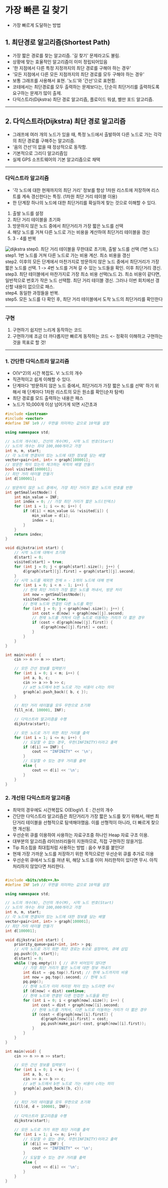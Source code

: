 # 가장 빠른 길 찾기
-  가장 빠르게 도달하는 방법
## 1. 최단경로 알고리즘(Shortest Path)
- 가장 짧은 경로를 찾는 알고리즘. '길 찾기' 문제라고도 불림.
- 상황에 맞는 효율적인 알고리즘이 이미 정립되어있음
- '한 지점에서 다른 특정 지정까지의 최단 경로를 구해야 하는 경우'
- '모든 지점에서 다른 모든 지점까지의 최단 경로를 모두 구해야 하는 경우'
- 보통 그래프를 사용해서 표현. '노드'와 '간선'으로 표현함.
- 코테에서는 최단경로를 모두 출력하는 문제보다는, 단순히 최단거리를 출력하도록 요구하는 문제가 많이 출제.
- 다익스트라(Dijkstra) 최단 경로 알고리즘, 플로이드 워셜, 벨만 포드 알고리즘.
---
## 2. 다익스트라(Dijkstra) 최단 경로 알고리즘
- 그래프에 여러 개의 노드가 있을 때, 특정 노드에서 출발하여 다른 노드로 가는 각각의 최단 경로를 구해주는 알고리즘.
- '음의 간선'이 없을 때 정상적으로 동작함.
- 기본적으로 그리디 알고리즘임
- 실제 GPS 소프트웨어의 기본 알고리즘으로 채택
---
### 다익스트라 알고리즘
- '각 노드에 대한 현재까지의 최단 거리' 정보를 항상 1차원 리스트에 저장하며 리스트를 계속 갱신한다는 특징. (1차원 최단 거리 테이블 이용)
- 한 단계장 하나의 노드에 대한 최단거리를 확실하게 찾는 것으로 이해할 수 있다.
1. 출발 노드를 설정
2. 최단 거리 테이블을 초기화
3. 방문하지 않은 노드 중에서 최단거리가 가장 짧은 노드를 선택
4. 해당 노드를 거쳐 다른 노드로 가는 비용을 계산하여 최단거리 테이블을 갱신
5. 3 - 4를 반복

![dijkstra](../image/9-1.PNG)
step0. 최단 거리 테이블을 무한대로 초기화, 출발 노드를 선택 (1번 노드)   
step1. 1번 노드를 거쳐 다른 노드로 가는 비용 계산. 최소 비용을 갱신   
step2. 이후의 모든 단계에서 마찬가지로 방문하지 않은 노드 중에서 최단거리가 가장 짧은 노드를 선택. 1 -> 4번 노드를 거쳐 갈 수 있는 노드들을 확인. 이후 최단거리 갱신.   
step3. 최단 테이블에서 마찬가지로 가장 최소 비용 선택(노드 2). 최소 비용이 같다면, 일반적으로 번호가 작은 노드 선택함. 최단 거리 테이블 갱신. 그러나 이번 회치에선 갱신할 내용이 없으므로 패스.   
step4. 동일한 과정들을 반복.    
step5. 모든 노드를 다 확인 후, 최단 거리 테이블에서 도착 노드의 최단거리를 확인한다 

---
### 구현
1. 구현하기 쉽지만 느리게 동작하는 코드
2. 구현하기에 조금 더 까다롭지만 빠르게 동작하는 코드 <- 정확히 이해하고 구현하는것을 목표로 할 것!
---
### 1. 간단한 다익스트라 알고리즘
- O(V^2)의 시간 복잡도. V: 노드의 개수
- 직관적이고 쉽게 이해할 수 있다.
- 단계마다 '방문하지 않은 노드 중에서, 최단거리가 가장 짧은 노드를 선택' 하기 위해서 매 단계마다 1차원 리스트의 모든 원소를 확인(순차 탐색)
- 최단 경로를 모드 출력하는 내용은 패스
- 노드가 10,000개 이상 넘어가게 되면 시간초과  
``` C++
#include <iostream>
#include <vector>
#define INF 1e9 // 무한을 의미하는 값으로 10억을 설정

using namespace std;

// 노드의 개수(N), 간선의 개수(M), 시작 노드 번호(Start)
// 노드의 개수는 최대 100,000개라고 가정
int n, m, start;
// 각 노드에 연결되어 있는 노드에 대한 정보를 담는 배열
vector<pair<int, int> > graph[100001];
// 방문한 적이 있는지 체크하는 목적의 배열 만들기
bool visited[100001];
// 최단 거리 테이블 만들기
int d[100001];

// 방문하지 않은 노드 중에서, 가장 최단 거리가 짧은 노드의 번호를 반환
int getSmallestNode() {
    int min_value = INF;
    int index = 0; // 가장 최단 거리가 짧은 노드(인덱스)
    for (int i = 1; i <= n; i++) {
        if (d[i] < min_value && !visited[i]) {
            min_value = d[i];
            index = i;
        }
    }
    return index;
}

void dijkstra(int start) {
    // 시작 노드에 대해서 초기화
    d[start] = 0;
    visited[start] = true;
    for (int j = 0; j < graph[start].size(); j++) {
        d[graph[start][j].first] = graph[start][j].second;
    }
    // 시작 노드를 제외한 전체 n - 1개의 노드에 대해 반복
    for (int i = 0; i < n - 1; i++) {
        // 현재 최단 거리가 가장 짧은 노드를 꺼내서, 방문 처리
        int now = getSmallestNode();
        visited[now] = true;
        // 현재 노드와 연결된 다른 노드를 확인
        for (int j = 0; j < graph[now].size(); j++) {
            int cost = d[now] + graph[now][j].second;
            // 현재 노드를 거쳐서 다른 노드로 이동하는 거리가 더 짧은 경우
            if (cost < d[graph[now][j].first]) {
                d[graph[now][j].first] = cost;
            }
        }
    }
}

int main(void) {
    cin >> n >> m >> start;

    // 모든 간선 정보를 입력받기
    for (int i = 0; i < m; i++) {
        int a, b, c;
        cin >> a >> b >> c;
        // a번 노드에서 b번 노드로 가는 비용이 c라는 의미
        graph[a].push_back({ b, c });
    }

    // 최단 거리 테이블을 모두 무한으로 초기화
    fill_n(d, 100001, INF);

    // 다익스트라 알고리즘을 수행
    dijkstra(start);

    // 모든 노드로 가기 위한 최단 거리를 출력
    for (int i = 1; i <= n; i++) {
        // 도달할 수 없는 경우, 무한(INFINITY)이라고 출력
        if (d[i] == INF) {
            cout << "INFINITY" << '\n';
        }
        // 도달할 수 있는 경우 거리를 출력
        else {
            cout << d[i] << '\n';
        }
    }
}
```
### 2. 개선된 다익스트라 알고리즘
- 최악의 경우에도 시간복잡도 O(ElogV). E : 간선의 개수
- 간단한 다익스트라 알고리즘은 최단거리가 가장 짧은 노드를 찾기 위해서, 매번 최단거리 테이블을 선형적으로 탐색해야했음. 이를 선형적이 아니라, 더 빠르게 찾으면 개선됨.
- 우선순위 큐를 이용하여 사용하는 자료구조중 하나인 Heap 자료 구조 이용.
- 대부분의 알고리즘 라이브러리들이 지원하므로, 직접 구현하진 않을거임.
- Tip 최소힙을 최대힙처럼 사용하는 방법 : 음수 부호를 붙인다!
- 현재 가장 가까운 노드를 저장하기 위한 목적으로만 우선순위 큐를 추가로 이용
- 우선순위 큐에서 노드를 꺼낸 뒤, 해당 노드를 이미 처리한적이 있다면 무시. 아직 처리하지 않았다면 처리한다.

``` C++

#include <bits/stdc++.h>
#define INF 1e9 // 무한을 의미하는 값으로 10억을 설정

using namespace std;

// 노드의 개수(N), 간선의 개수(M), 시작 노드 번호(Start)
// 노드의 개수는 최대 100,000개라고 가정
int n, m, start;
// 각 노드에 연결되어 있는 노드에 대한 정보를 담는 배열
vector<pair<int, int> > graph[100001];
// 최단 거리 테이블 만들기
int d[100001];

void dijkstra(int start) {
    priority_queue<pair<int, int> > pq;
    // 시작 노드로 가기 위한 최단 경로는 0으로 설정하여, 큐에 삽입
    pq.push({0, start});
    d[start] = 0;
    while (!pq.empty()) { // 큐가 비어있지 않다면
        // 가장 최단 거리가 짧은 노드에 대한 정보 꺼내기
        int dist = -pq.top().first; // 현재 노드까지의 비용 
        int now = pq.top().second; // 현재 노드
        pq.pop();
        // 현재 노드가 이미 처리된 적이 있는 노드라면 무시
        if (d[now] < dist) continue;
        // 현재 노드와 연결된 다른 인접한 노드들을 확인
        for (int i = 0; i < graph[now].size(); i++) {
            int cost = dist + graph[now][i].second;
            // 현재 노드를 거쳐서, 다른 노드로 이동하는 거리가 더 짧은 경우
            if (cost < d[graph[now][i].first]) {
                d[graph[now][i].first] = cost;
                pq.push(make_pair(-cost, graph[now][i].first));
            }
        }
    }
}

int main(void) {
    cin >> n >> m >> start;

    // 모든 간선 정보를 입력받기
    for (int i = 0; i < m; i++) {
        int a, b, c;
        cin >> a >> b >> c;
        // a번 노드에서 b번 노드로 가는 비용이 c라는 의미
        graph[a].push_back({b, c});
    }

    // 최단 거리 테이블을 모두 무한으로 초기화
    fill(d, d + 100001, INF);
    
    // 다익스트라 알고리즘을 수행
    dijkstra(start);

    // 모든 노드로 가기 위한 최단 거리를 출력
    for (int i = 1; i <= n; i++) {
        // 도달할 수 없는 경우, 무한(INFINITY)이라고 출력
        if (d[i] == INF) {
            cout << "INFINITY" << '\n';
        }
        // 도달할 수 있는 경우 거리를 출력
        else {
            cout << d[i] << '\n';
        }
    }
}

```